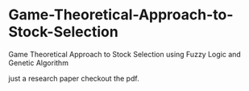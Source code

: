 Game-Theoretical-Approach-to-Stock-Selection
============================================

Game Theoretical Approach to Stock Selection using Fuzzy Logic and Genetic Algorithm

just a research paper checkout the pdf.
